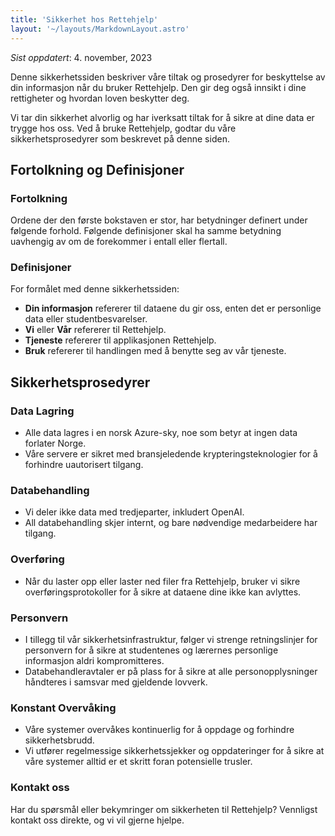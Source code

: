 ```yaml
---
title: 'Sikkerhet hos Rettehjelp'
layout: '~/layouts/MarkdownLayout.astro'
---
```


_Sist oppdatert_: 4. november, 2023

Denne sikkerhetssiden beskriver våre tiltak og prosedyrer for beskyttelse av din informasjon når du bruker Rettehjelp. Den gir deg også innsikt i dine rettigheter og hvordan loven beskytter deg.

Vi tar din sikkerhet alvorlig og har iverksatt tiltak for å sikre at dine data er trygge hos oss. Ved å bruke Rettehjelp, godtar du våre sikkerhetsprosedyrer som beskrevet på denne siden.

## Fortolkning og Definisjoner

### Fortolkning

Ordene der den første bokstaven er stor, har betydninger definert under følgende forhold. Følgende definisjoner skal ha samme betydning uavhengig av om de forekommer i entall eller flertall.

### Definisjoner

For formålet med denne sikkerhetssiden:

- **Din informasjon** refererer til dataene du gir oss, enten det er personlige data eller studentbesvarelser.
- **Vi** eller **Vår** refererer til Rettehjelp.
- **Tjeneste** refererer til applikasjonen Rettehjelp.
- **Bruk** refererer til handlingen med å benytte seg av vår tjeneste.

## Sikkerhetsprosedyrer

### Data Lagring

- Alle data lagres i en norsk Azure-sky, noe som betyr at ingen data forlater Norge.
- Våre servere er sikret med bransjeledende krypteringsteknologier for å forhindre uautorisert tilgang.

### Databehandling

- Vi deler ikke data med tredjeparter, inkludert OpenAI.
- All databehandling skjer internt, og bare nødvendige medarbeidere har tilgang.

### Overføring

- Når du laster opp eller laster ned filer fra Rettehjelp, bruker vi sikre overføringsprotokoller for å sikre at dataene dine ikke kan avlyttes.

### Personvern

- I tillegg til vår sikkerhetsinfrastruktur, følger vi strenge retningslinjer for personvern for å sikre at studentenes og lærernes personlige informasjon aldri kompromitteres.
- Databehandleravtaler er på plass for å sikre at alle personopplysninger håndteres i samsvar med gjeldende lovverk.

### Konstant Overvåking

- Våre systemer overvåkes kontinuerlig for å oppdage og forhindre sikkerhetsbrudd.
- Vi utfører regelmessige sikkerhetssjekker og oppdateringer for å sikre at våre systemer alltid er et skritt foran potensielle trusler.

### Kontakt oss

Har du spørsmål eller bekymringer om sikkerheten til Rettehjelp? Vennligst kontakt oss direkte, og vi vil gjerne hjelpe.
